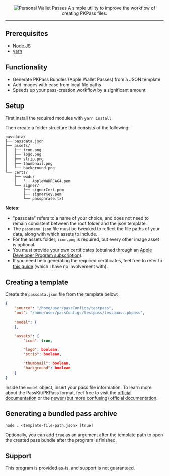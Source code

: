 <p align="center">
  <img src="https://i.imgur.com/mGdXU0c.png" alt="Personal Wallet Passes"/>
  A simple utility to improve the workflow of creating PKPass files.
</p>

---

## Prerequisites
- [Node.JS](https://nodejs.org/en/download)
- [yarn](https://yarnpkg.com/getting-started/install)

## Functionality
- Generate PKPass Bundles (Apple Wallet Passes) from a JSON template
- Add images with ease from local file paths
- Speeds up your pass-creation workflow by a significant amount

## Setup

First install the required modules with `yarn install`

Then create a folder structure that consists of the following:
<a href="https://tree.nathanfriend.io/?s=(%27options!(%27fancy!true~fullPath!false~trailingSlash!true~rootDot!false)~7(%277%27606.json008ets*icon2logo2strip2thumbnail2background20certs*wwdc*-AppleWWDRCAG453*-3Cert5-3Key5-p8phrase.txt%27)~version!%271%27)*0--%20%200%5Cn-2.png*3signer5.pem*6p8data7source!8ass%018765320-*" hidden>View Folder Structure Diagram</a>

```
passdata/
├── passdata.json
├── assets/
│   ├── icon.png
│   ├── logo.png
│   ├── strip.png
│   ├── thumbnail.png
│   └── background.png
└── certs/
    ├── wwdc/
    │   └── AppleWWDRCAG4.pem
    └── signer/
        ├── signerCert.pem
        ├── signerKey.pem
        └── passphrase.txt
```

**Notes:**
- "passdata" refers to a name of your choice, and does not need to remain consistent between the root folder and the json template.
- The `passname.json` file must be tweaked to reflect the file paths of your data, along with which assets to include.
- For the assets folder, `icon.png` is required, but every other image asset is optional.
- You must provide your own certificates (obtained through an [Apple Developer Program subscription](https://developer.apple.com/programs/)).
- If you need help generating the required certificates, feel free to refer to [this guide](https://github.com/alexandercerutti/passkit-generator/wiki/Generating-Certificates) (which I have no involvement with).

## Creating a template
Create the `passdata.json` file from the template below:
```json
{
    "source": "/home/user/passConfigs/testpass",
    "out": "/home/user/passConfigs/testpass/testpaass.pkpass",

    "model": {
    },

    "assets": {
        "icon": true,

        "logo": boolean,
        "strip": boolean,

        "thumbnail": boolean,
        "background": boolean
    }
}
```

Inside the `model` object, insert your pass file information. To learn more about the PassKit/PKPass format, feel free to visit the [official documentation](https://developer.apple.com/library/archive/documentation/UserExperience/Reference/PassKit_Bundle/Chapters/Introduction.html#//apple_ref/doc/uid/TP40012026-CH0-SW1) or the [newer (but more confusing) official documentation](https://developer.apple.com/documentation/passkit/pkpass).

## Generating a bundled pass archive
`node . <template-file-path.json> [true]`

Optionally, you can add `true` as an argument after the template path to open the created pass bundle after the program is finished.

## Support
This program is provided as-is, and support is not guaranteed.